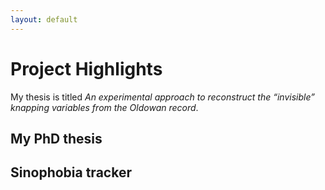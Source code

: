 ```yaml
---
layout: default
---
```


# Project Highlights
My thesis is titled _An experimental approach to reconstruct the “invisible” knapping variables from the Oldowan record_. 

## My PhD thesis

## Sinophobia tracker

##
